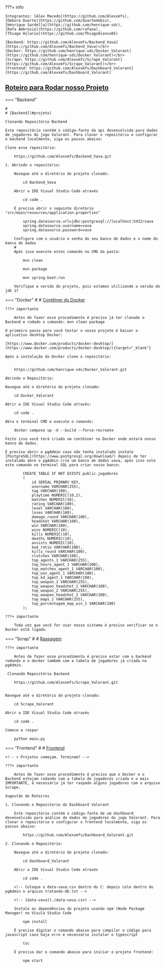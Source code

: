 
???+ info

    Integrantes: [Alex Macedo](https://github.com/Alexxmfs),
    [Débora Duarte](https://github.com/duartedebis),
    [Henrique Sardella](https://github.com/henrique-sdc),
    [Rafa Ambrosio](https://github.com/rafaoa),
    [Thiago Hilario](https://github.com/ThiagoAlonso05)
    
    [Backend: https://github.com/Alexxmfs/Backend_Vava](https://github.com/Alexxmfs/Backend_Vava)</br>
    [Docker: https://github.com/henrique-sdc/Docker_Valorant](https://github.com/henrique-sdc/Docker_Valorant)</br>
    [Scrape: https://github.com/Alexxmfs/Scrape_Valorant](https://github.com/Alexxmfs/Scrape_Valorant)</br>
    [Frontend: https://github.com/Alexxmfs/Dashboard_Valorant](https://github.com/Alexxmfs/Dashboard_Valorant)


## [Roteiro para Rodar nosso Projeto](#repository)

=== "Backend"

    #
    # [Backend](#projeto)

    Clonando Repositório Backend

    Este repositório contém o código-fonte da api desenvolvida para dados de jogadores do jogo Valorant. Para clonar o repositório e configurar o backend localmente, siga os passos abaixo:

    Clone esse repositório:

        https://github.com/Alexxmfs/Backend_Vava.git
        
    1. Abrindo o repositório:

        Navegue até o diretório do projeto clonado:

            cd Backend_Vava
        
        Abrir a IDE Visual Studio Code através

            cd code .

        É preciso abrir o seguinte diretório "src/main/resources/application.properties"

            spring.datasource.url=jdbc:postgresql://localhost:5432/vava
            spring.datasource.username=vava
            spring.datasource.password=vava

        Configure com o usuário e senha do seu banco de dados e o nome do banco de dados 
        #
        Após isso execute estes comando no CMD da pasta:

            mvn clean

            mvn package

            mvn spring-boot:run

        Verifique a versão do projeto, pois estamos utilizando a versão do jdk 17

=== "Docker"
    #
    # [Contêiner do Docker](#projeto)

    ???+ importante

        Antes de fazer esse procedimento é preciso já ter clonado o Backend e rodado o comando: mvn clean package

    O primeiro passo para você testar o nosso projeto é baixar o aplicativo desktop Docker:

    [https://www.docker.com/products/docker-desktop/](https://www.docker.com/products/docker-desktop/){target="_blank"}

    Após a instalação do Docker clone o repositório:

    
        https://github.com/henrique-sdc/Docker_Valorant.git

    Abrindo o Repositório:

    Navegue até o diretório do projeto clonado:

        cd Docker_Valorant

    Abrir a IDE Visual Studio Code através:

        cd code .

    Abra o terminal CMD e execute o comando:

        docker compose up -d --build --force-recreate

    Feito isso você terá criado um contêiner no Docker onde estará nosso banco de dados.

    É preciso abrir o pgAdmin caso não tenha instalado instale [PostgreSQL](https://www.postgresql.org/download/) depois de ter instalado abre o pgAdmin crie um banco de dados vava, após isso cole este comando no terminal SQL para criar nosso banco:

            CREATE TABLE IF NOT EXISTS public.jogadores
            (
                id SERIAL PRIMARY KEY,
                username VARCHAR(255),
                tag VARCHAR(100),
                playtime NUMERIC(10,2),
                matches NUMERIC(10),
                rating VARCHAR(100),
                level VARCHAR(100),
                loses VARCHAR(100),
                damage_round VARCHAR(100),
                headshot VARCHAR(100),
                win VARCHAR(100),
                wins NUMERIC(10),
                kills NUMERIC(10),
                deaths NUMERIC(10),
                assists NUMERIC(10),
                kad_ratio VARCHAR(100),
                kills_round VARCHAR(100),
                clutches VARCHAR(100),
                top_agents_1 VARCHAR(255),
                top_hours_agent_1 VARCHAR(100),
                top_matches_agent_1 VARCHAR(100),
                top_win_agent_1 VARCHAR(100),
                top_kd_agent_1 VARCHAR(100),
                top_weapon_1 VARCHAR(255),
                top_weapon_headshot_1 VARCHAR(100),
                top_weapon_2 VARCHAR(255),
                top_weapon_headshot_2 VARCHAR(100),
                top_maps_1 VARCHAR(255),
                top_porcentagem_map_win_1 VARCHAR(100)
            );

    ???+ importante

        Toda vez que você for usar nosso sistema é preciso verificar se o Docker está ligado.

=== "Scrap"
    #
    # [Raspagem](#projeto)

    ???+ importante

        Antes de fazer esse procedimento é preciso estar com o backend rodando e o docker também com a tabela de jogadores já criada no pgAdmin.

     Clonando Repositório Backend

        https://github.com/Alexxmfs/Scrape_Valorant.git
        

    Navegue até o diretório do projeto clonado:

        cd Scrape_Valorant
        
    Abrir a IDE Visual Studio Code através

        cd code .

    Comece a raspar

        python main.py

=== "Frontend"
    #
    # [Frontend](#projeto)

    <!-- > Projetos começam. Terminam? -->

    ???+ importante

        Antes de fazer esse procedimento é preciso que o Docker e o Backend estejam rodando com a tabela de jogadores criada e o mais IMPORTANTE, é necessário já ter raspado alguns jogadores com o arquivo Scrape.
        
    Sugestão de Roteiros

    1. Clonando o Repositório do Dashboard Valorant

        Este repositório contém o código-fonte de um dashboard desenvolvido para análise de dados de jogadores do jogo Valorant. Para clonar o repositório e configurar o frontend localmente, siga os passos abaixo:

            https://github.com/Alexxmfs/Dashboard_Valorant.git

    2. Clonando o Repositório:

        Navegue até o diretório do projeto clonado:

            cd Dashboard_Valorant

        Abrir a IDE Visual Studio Code através

            cd code .

        <!-- Coloque o data-vava.csv dentro do C: depois cole dentro do pgAdmin o arquivo tratando-db.txt -->

        <!-- [data-vava](./data-vava.csv) -->

        Instale as dependências do projeto usando npm (Node Package Manager) no Visula Studio Code

            npm install

        É preciso digitar o comando abaixo para compilar o código para javascript caso haja erro e necessário instalar o typescript

            tsc
        
        É preciso dar o comando abaixo para iniciar o projeto frontend:

            npm start
